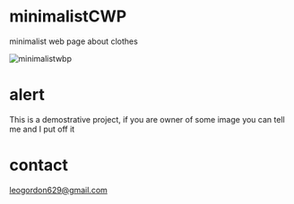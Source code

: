 # minimalistCWP

minimalist web page about clothes

![minimalistwbp](https://user-images.githubusercontent.com/97409032/159189323-4c164dda-fe25-45b9-8e90-0d7c3b22bbcb.PNG)

# alert

This is a demostrative project, if you are owner of some image you can tell me and I put off it

# contact

leogordon629@gmail.com
